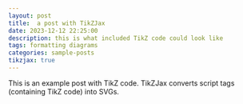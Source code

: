 ```yaml
---
layout: post
title:  a post with TikZJax
date: 2023-12-12 22:25:00
description: this is what included TikZ code could look like
tags: formatting diagrams
categories: sample-posts
tikzjax: true
---
```

This is an example post with TikZ code. TikZJax converts script tags (containing TikZ code) into SVGs.

<script type="text/tikz">
\begin{tikzpicture}
    \draw[red,fill=black!60!red] (0,0) circle [radius=1.5];
    \draw[green,fill=black!60!green] (0,0) circle [x radius=1.5cm, y radius=10mm];
    \draw[blue,fill=black!60!blue] (0,0) circle [x radius=1cm, y radius=5mm, rotate=30];
\end{tikzpicture}
</script>

<script type="text/tikz">
\begin{tikzpicture}[domain=0:4]
    \draw[very thin,color=lightgray] (-0.1,-1.1) grid (3.9,3.9);  % Changed to light gray
    \draw[->,color=white] (-0.2,0) -- (4.2,0) node[right] {/(x/)}; % Changed arrow color to white
    \draw[->,color=white] (0,-1.2) -- (0,4.2) node[above] {/(f(x)/)}; % Changed arrow color to white
    \draw[color=yellow]    plot (\x,\x)             node[right] {/(f(x) =x/)}; % Changed to yellow
    \draw[color=cyan]   plot (\x,{sin(\x r)})    node[right] {/(f(x) = \sin x/)}; % Changed to cyan
    \draw[color=lime] plot (\x,{0.05*exp(\x)}) node[right] {/(f(x) = \frac{1}{20} \mathrm e^x/)}; % Changed to lime
\end{tikzpicture}
</script>


